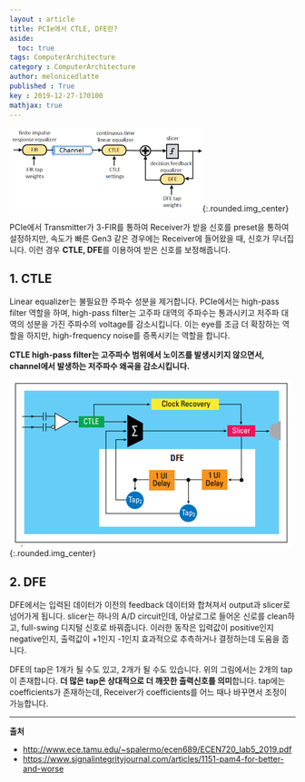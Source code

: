 ```yaml
---
layout : article
title: PCIe에서 CTLE, DFE란?
aside:
  toc: true
tags: ComputerArchitecture
category : ComputerArchitecture
author: melonicedlatte
published : True
key : 2019-12-27-170100
mathjax: true
---
```


![image](/assets/images/201912/A132DC29-3823-4D14-ACF4-31167536761B.png){:.rounded.img_center}

PCIe에서 Transmitter가 3-FIR를 통하여 Receiver가 받을 신호를 preset을 통하여 설정하지만, 속도가 빠른 Gen3 같은 경우에는 Receiver에 들어왔을 때, 신호가 무너집니다. 이런 경우 **CTLE, DFE**를 이용하여 받은 신호를 보정해줍니다.


## 1. CTLE
Linear equalizer는 불필요한 주파수 성분을 제거합니다. PCIe에서는 high-pass filter 역할을 하며, high-pass filter는 고주파 대역의 주파수는 통과시키고 저주파 대역의 성분을 가진 주파수의 voltage를 감소시킵니다. 이는 eye를 조금 더 확장하는 역할을 하지만, high-frequency noise를 증폭시키는 역할을 합니다.

**CTLE high-pass filter는 고주파수 범위에서 노이즈를 발생시키지 않으면서, channel에서 발생하는 저주파수 왜곡을 감소시킵니다.** 

![image](/assets/images/201912/4A1614F6-4785-425C-8D5C-59B7905913D0.png){:.rounded.img_center}

## 2. DFE
DFE에서는 입력된 데이터가 이전의 feedback 데이터와 합쳐져서 output과 slicer로 넘어가게 됩니다. slicer는 하나의 A/D circuit인데, 아날로그로 들어온 신로를 clean하고, full-swing 디지털 신호로 바꿔줍니다. 이러한 동작은 입력값이 positive인지 negative인지, 출력값이 +1인지 -1인지 효과적으로 추측하거나 결정하는데 도움을 줍니다.

DFE의 tap은 1개가 될 수도 있고, 2개가 될 수도 있습니다. 위의 그림에서는 2개의 tap이 존재합니다. **더 많은 tap은 상대적으로 더 깨끗한 출력신호를 의미**합니다. tap에는 coefficients가 존재하는데, Receiver가 coefficients를 어느 때나 바꾸면서 조정이 가능합니다. 


---
**출처**
- http://www.ece.tamu.edu/~spalermo/ecen689/ECEN720_lab5_2019.pdf
- https://www.signalintegrityjournal.com/articles/1151-pam4-for-better-and-worse
